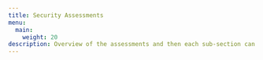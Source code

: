 ```yaml
---
title: Security Assessments
menu:
  main:
    weight: 20
description: Overview of the assessments and then each sub-section can be a project we've reviewed.
---
```


